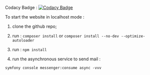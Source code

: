 Codacy Badge :
[![Codacy Badge](https://app.codacy.com/project/badge/Grade/f839dfe379ab40518c419cc82bc433e2)](https://www.codacy.com/gh/sebzz07/snowtricks/dashboard?utm_source=github.com&amp;utm_medium=referral&amp;utm_content=sebzz07/snowtricks&amp;utm_campaign=Badge_Grade)


To start the website in localhost mode : 

1. clone the github repo;

2. run :
```composer install```
or
```composer install --no-dev --optimize-autoloader```

3. run :
   ```npm install```

4. run the asynchronous service to send mail :

```symfony console messenger:consume async -vvv```